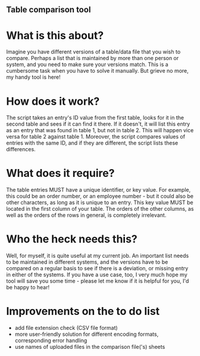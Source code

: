 ## Table comparison tool

# What is this  about?
Imagine you have different versions of a table/data file that you wish to compare. Perhaps a list that is maintained by more than one person or system, and you need to make sure your versions match. This is a cumbersome task when you have to solve it manually. But grieve no more, my handy tool is here!

# How does it work?
The script takes an entry's ID value from the first table, looks for it in the second table and sees if it can find it there.
If it doesn't, it will list this entry as an  entry that was found in table 1, but not in table 2. This will happen vice  versa for table 2 against table 1. Moreover, the script compares values of entries with the same ID, and if they are different, the script lists these differences.

# What does it require?
The table entries MUST have a unique identifier, or key value. For example, this could be an order number, or an employee number - but it could also be other characters, as long as it is unique to an entry.
This key value MUST be located in the first column of your table. The orders of the other columns, as well as the orders of the rows in general, is completely irrelevant.

# Who the heck needs this?
Well, for myself, it is quite useful at my current job. An important list needs to be maintained in different systems, and the versions have to be compared on a regular basis to see if there is a deviation, or missing entry in either of the systems.
If you have a use case, too, I very much hope my tool will save you some time - please let me know if it is helpful for you, I'd be happy to hear!

# Improvements on the to do list
- add file extension check (CSV file format)
- more user-friendly solution for different encoding formats, corresponding error handling
- use names of uploaded files in the comparison file('s) sheets
